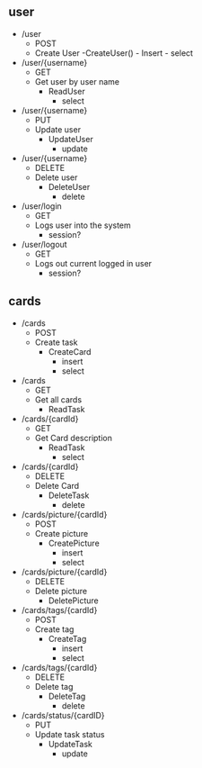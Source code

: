 ## user
- /user
    - POST
    - Create User
        -CreateUser()
            - Insert
            - select
- /user/{username}
    - GET
    - Get user by user name
        - ReadUser
            - select
- /user/{username}
    - PUT
    - Update user
        - UpdateUser
            - update
- /user/{username}
    - DELETE
    - Delete user
        - DeleteUser
            - delete
- /user/login
    - GET
    - Logs user into the system
        - session?
- /user/logout
    - GET
    - Logs out current logged in user
        - session?


## cards
- /cards
    - POST
    - Create task
        - CreateCard
            - insert
            - select
- /cards
    - GET 
    - Get all cards
        - ReadTask
- /cards/{cardId}
    - GET
    - Get Card description
        - ReadTask
            - select
- /cards/{cardId}
    - DELETE
    - Delete Card
        - DeleteTask
            - delete
- /cards/picture/{cardId}
    - POST
    - Create picture
        - CreatePicture
            - insert
            - select
- /cards/picture/{cardId}
    - DELETE
    - Delete picture
        - DeletePicture
- /cards/tags/{cardId}
    - POST
    - Create tag
        - CreateTag
            - insert
            - select
- /cards/tags/{cardId}
    - DELETE
    - Delete tag
        - DeleteTag
            - delete
 - /cards/status/{cardID}
    - PUT
    - Update task status
        - UpdateTask
            - update
